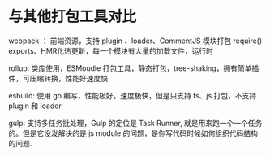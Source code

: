 # 与其他打包工具对比

webpack ： 前端资源，支持 plugin 、loader、CommentJS 模块打包 require() exports、HMR化热更新，每一个模块有大量的加载文件，运行时

rollup: 类库使用，ESMoudle 打包工具，静态打包，tree-shaking，拥有简单插件，可压缩转换，性能好速度快

esbuild: 使用 go 编写，性能极好，速度极快，但是只支持 ts、js 打包，不支持 plugin 和 loader

gulp: 支持多任务批处理，Gulp 的定位是 Task Runner, 就是用来跑一个一个任务的。但是它没发解决的是 js module 的问题，是你写代码时候如何组织代码结构的问题.